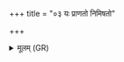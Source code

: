 +++
title = "०३ यः प्राणतो निमिषतो"

+++
<details><summary>मूलम् (GR)</summary>

यः प्राणतो निमिषतो विधर्ता  
पतिर् विश्वस्य जगतो बभूव ।  
य ईशे ऽस्य द्विपदो यश् चतुष्पदस्  
तस्मै देवाय हविषा विधेम ॥
</details>